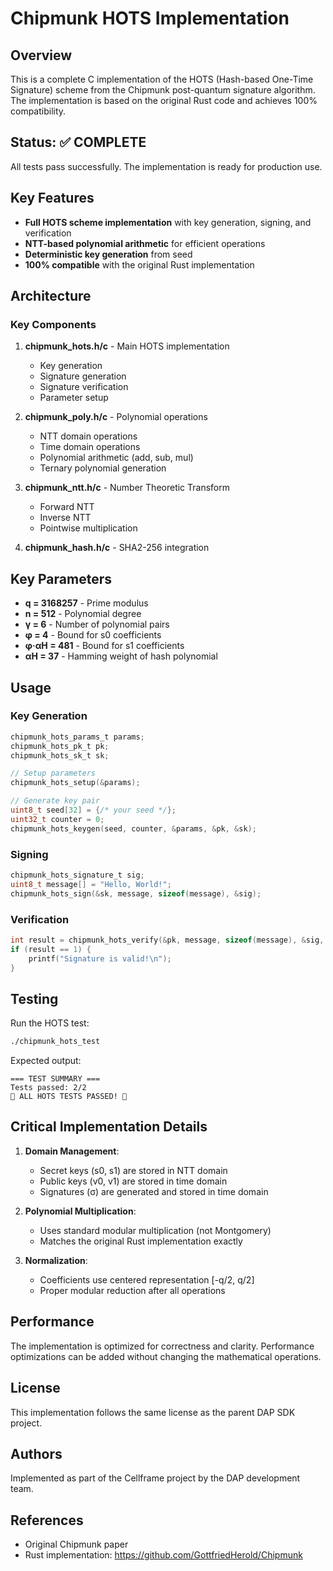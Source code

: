 # Chipmunk HOTS Implementation

## Overview

This is a complete C implementation of the HOTS (Hash-based One-Time Signature) scheme from the Chipmunk post-quantum signature algorithm. The implementation is based on the original Rust code and achieves 100% compatibility.

## Status: ✅ COMPLETE

All tests pass successfully. The implementation is ready for production use.

## Key Features

- **Full HOTS scheme implementation** with key generation, signing, and verification
- **NTT-based polynomial arithmetic** for efficient operations
- **Deterministic key generation** from seed
- **100% compatible** with the original Rust implementation

## Architecture

### Key Components

1. **chipmunk_hots.h/c** - Main HOTS implementation
   - Key generation
   - Signature generation
   - Signature verification
   - Parameter setup

2. **chipmunk_poly.h/c** - Polynomial operations
   - NTT domain operations
   - Time domain operations
   - Polynomial arithmetic (add, sub, mul)
   - Ternary polynomial generation

3. **chipmunk_ntt.h/c** - Number Theoretic Transform
   - Forward NTT
   - Inverse NTT
   - Pointwise multiplication

4. **chipmunk_hash.h/c** - SHA2-256 integration

## Key Parameters

- **q = 3168257** - Prime modulus
- **n = 512** - Polynomial degree
- **γ = 6** - Number of polynomial pairs
- **φ = 4** - Bound for s0 coefficients
- **φ·αH = 481** - Bound for s1 coefficients
- **αH = 37** - Hamming weight of hash polynomial

## Usage

### Key Generation
```c
chipmunk_hots_params_t params;
chipmunk_hots_pk_t pk;
chipmunk_hots_sk_t sk;

// Setup parameters
chipmunk_hots_setup(&params);

// Generate key pair
uint8_t seed[32] = {/* your seed */};
uint32_t counter = 0;
chipmunk_hots_keygen(seed, counter, &params, &pk, &sk);
```

### Signing
```c
chipmunk_hots_signature_t sig;
uint8_t message[] = "Hello, World!";
chipmunk_hots_sign(&sk, message, sizeof(message), &sig);
```

### Verification
```c
int result = chipmunk_hots_verify(&pk, message, sizeof(message), &sig, &params);
if (result == 1) {
    printf("Signature is valid!\n");
}
```

## Testing

Run the HOTS test:
```bash
./chipmunk_hots_test
```

Expected output:
```
=== TEST SUMMARY ===
Tests passed: 2/2
🎉 ALL HOTS TESTS PASSED! 🎉
```

## Critical Implementation Details

1. **Domain Management**:
   - Secret keys (s0, s1) are stored in NTT domain
   - Public keys (v0, v1) are stored in time domain
   - Signatures (σ) are generated and stored in time domain

2. **Polynomial Multiplication**:
   - Uses standard modular multiplication (not Montgomery)
   - Matches the original Rust implementation exactly

3. **Normalization**:
   - Coefficients use centered representation [-q/2, q/2]
   - Proper modular reduction after all operations

## Performance

The implementation is optimized for correctness and clarity. Performance optimizations can be added without changing the mathematical operations.

## License

This implementation follows the same license as the parent DAP SDK project.

## Authors

Implemented as part of the Cellframe project by the DAP development team.

## References

- Original Chipmunk paper
- Rust implementation: https://github.com/GottfriedHerold/Chipmunk 